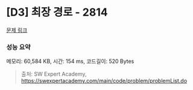 # [D3] 최장 경로 - 2814 

[문제 링크](https://swexpertacademy.com/main/code/problem/problemDetail.do?contestProbId=AV7GOPPaAeMDFAXB) 

### 성능 요약

메모리: 60,584 KB, 시간: 154 ms, 코드길이: 520 Bytes



> 출처: SW Expert Academy, https://swexpertacademy.com/main/code/problem/problemList.do